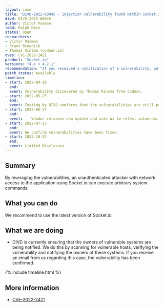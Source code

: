 ```yaml
---
layout: case
title: "DIVD-2022-00045 - Injection vulnerability found within Socket.io"
divd: DIVD-2022-00045
author: Victor Pasman
lead: Ralph Horn
status: Open
researchers:
- Victor Pasman
- Frank Breedijk
- Thomas Rinsma (codean.io)
cves: CVE-2022-2421
product: "Socket.io"
versions: "4.x < 4.2.1"
recommendation: "If you received a notification of a vulnerability, patch your system with the information provided in this notification."
patch_status: Available
timeline:
- start: 2022-04-29
  end:
  event: Vulnerability discovered by Thomas Rinsma from Codean.
- start: 2022-05-25
  end:
  event: Testing by DIVD conforms that the vulnerabilities are still present in the product.
- start: 2022-06-27
  end:
  event: 	Vendor releases new update and asks us to retest vulnerabilities.
- start: 2022-07-13
  end:
  event: We confirm vulnerabilities have been fixed.
- start: 2022-10-25
  end:
  event: Limited Disclosure
---
```


## Summary
By leveraging the vulnerabilities, an unauthenticated attacker with network access to the application using Socket.io can execute arbitrary system commands.

## What you can do
We recommend to use the latest version of Socket.io

## What we are doing

* DIVD is currently ensuring that the owners of vulnerable systems are being notified. We do this by scanning for vulnerable hosts, verifying the vulnerability and notifying the owners of these systems. If you receive an email from us regarding this case, the vulnerability has been confirmed.

{% include timeline.html %}

## More information

* [CVE-2022-2421](https://csirt.divd.nl/cves/CVE-2022-2421)

